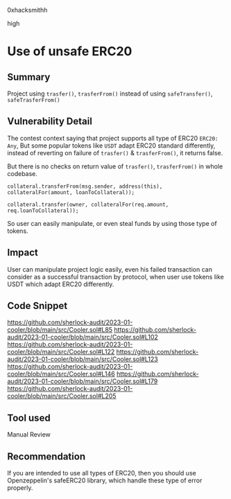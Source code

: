 0xhacksmithh

high

# Use of unsafe ERC20

## Summary
Project using ```trasfer()```, ```trasferFrom()``` instead of using ```safeTransfer()```, ```safeTrasferFrom()```

## Vulnerability Detail
The contest context saying that project supports all type of ERC20 ```ERC20: Any```,
But some popular tokens like ```USDT``` adapt ERC20 standard differently, instead of reverting on failure of ```trasfer()``` & ```trasferFrom()```, it returns false.

But there is no checks on return value of  ```trasfer()```, ```trasferFrom()``` in whole codebase.
```solidity
collateral.transferFrom(msg.sender, address(this), collateralFor(amount, loanToCollateral)); 
```
```solidity
collateral.transfer(owner, collateralFor(req.amount, req.loanToCollateral));
```

So user can easily manipulate, or even steal funds by using those type of tokens.

## Impact
User can manipulate project logic easily, even his failed transaction can consider as a successful transaction by protocol, when user use tokens like USDT which adapt ERC20 differently.

## Code Snippet
https://github.com/sherlock-audit/2023-01-cooler/blob/main/src/Cooler.sol#L85
https://github.com/sherlock-audit/2023-01-cooler/blob/main/src/Cooler.sol#L102
https://github.com/sherlock-audit/2023-01-cooler/blob/main/src/Cooler.sol#L122
https://github.com/sherlock-audit/2023-01-cooler/blob/main/src/Cooler.sol#L123
https://github.com/sherlock-audit/2023-01-cooler/blob/main/src/Cooler.sol#L146
https://github.com/sherlock-audit/2023-01-cooler/blob/main/src/Cooler.sol#L179
https://github.com/sherlock-audit/2023-01-cooler/blob/main/src/Cooler.sol#L205

## Tool used

Manual Review

## Recommendation
If you are intended to use all types of ERC20, then you should use Openzeppelin's safeERC20 library, which handle these type of error properly.
